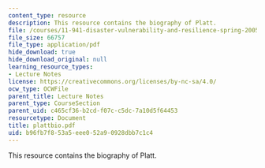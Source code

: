 ```yaml
---
content_type: resource
description: This resource contains the biography of Platt.
file: /courses/11-941-disaster-vulnerability-and-resilience-spring-2005/b96fb7f853a5eee052a90928dbb7c1c4_plattbio.pdf
file_size: 66757
file_type: application/pdf
hide_download: true
hide_download_original: null
learning_resource_types:
- Lecture Notes
license: https://creativecommons.org/licenses/by-nc-sa/4.0/
ocw_type: OCWFile
parent_title: Lecture Notes
parent_type: CourseSection
parent_uid: c465cf36-b2cd-f07c-c5dc-7a10d5f64453
resourcetype: Document
title: plattbio.pdf
uid: b96fb7f8-53a5-eee0-52a9-0928dbb7c1c4
---
```

This resource contains the biography of Platt.